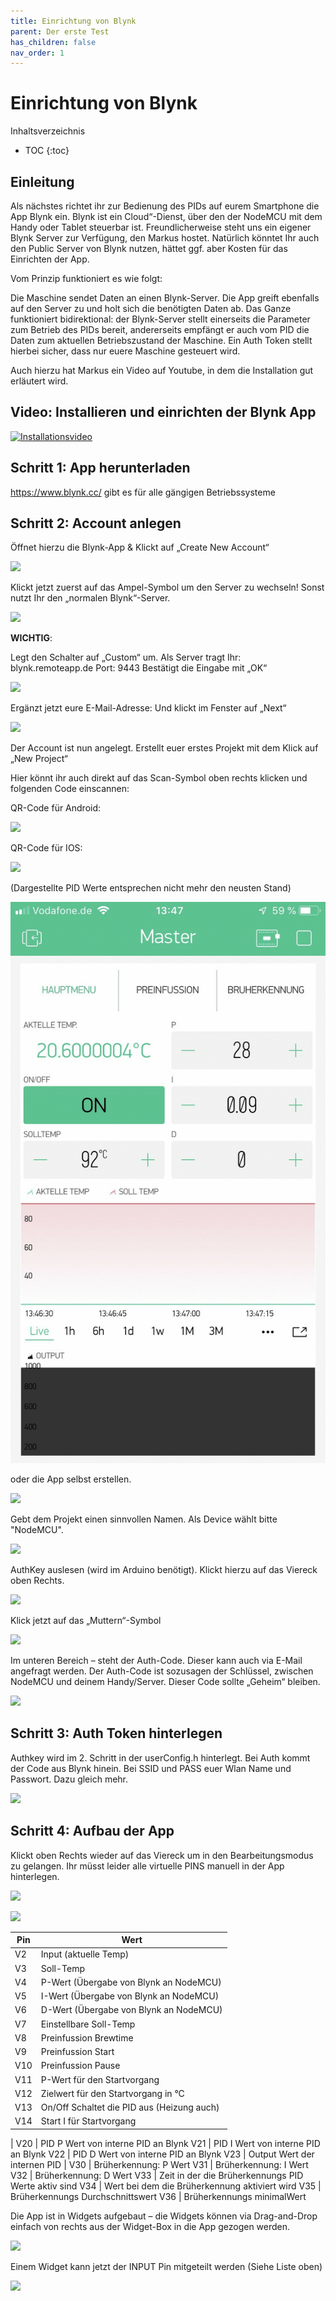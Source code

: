 ```yaml
---
title: Einrichtung von Blynk
parent: Der erste Test
has_children: false
nav_order: 1
---
```


# Einrichtung von Blynk

Inhaltsverzeichnis

* TOC
{:toc}

## Einleitung

Als nächstes richtet ihr zur Bedienung des PIDs auf eurem Smartphone die App Blynk ein. Blynk ist ein Cloud“-Dienst, über den der NodeMCU mit dem Handy oder Tablet steuerbar ist. Freundlicherweise steht uns ein eigener Blynk Server zur Verfügung, den Markus hostet. Natürlich könntet Ihr auch den Public Server von Blynk nutzen, hättet ggf. aber Kosten für das Einrichten der App.

Vom Prinzip funktioniert es wie folgt:

Die Maschine sendet Daten an einen Blynk-Server. Die App greift ebenfalls auf den Server zu und holt sich die benötigten Daten ab. Das Ganze funktioniert bidirektional: der Blynk-Server stellt einerseits die Parameter zum Betrieb des PIDs bereit, andererseits empfängt er auch vom PID die Daten zum aktuellen Betriebszustand der Maschine. Ein Auth Token stellt hierbei sicher, dass nur euere Maschine gesteuert wird.

Auch hierzu hat Markus ein Video auf Youtube, in dem die Installation gut erläutert wird.

## Video: Installieren und einrichten der Blynk App

[![Installationsvideo](https://img.youtube.com/vi/JHDRUN044gQ/hqdefault.jpg)](https://www.youtube.com/watch?v=JHDRUN044gQ)

## Schritt 1: App herunterladen

https://www.blynk.cc/ gibt es für alle gängigen Betriebssysteme

## Schritt 2: Account anlegen

Öffnet hierzu die Blynk-App & Klickt auf „Create New Account“

![](http://rancilio-pid.de/wp-content/uploads/2018/10/IMG_0115-576x1024.png)

Klickt jetzt zuerst auf das Ampel-Symbol um den Server zu wechseln!
Sonst nutzt Ihr den „normalen Blynk“-Server.

![](http://rancilio-pid.de/wp-content/uploads/2018/10/IMG_0116-576x1024.png)

**WICHTIG**:

Legt den Schalter auf „Custom“ um.
Als Server tragt Ihr: blynk.remoteapp.de
Port: 9443
Bestätigt die Eingabe mit „OK“

![](http://rancilio-pid.de/wp-content/uploads/2018/10/IMG_0117-576x1024.png)

Ergänzt jetzt eure E-Mail-Adresse:
Und klickt im Fenster auf „Next“

![](http://rancilio-pid.de/wp-content/uploads/2018/10/IMG_0119-576x1024.png)

Der Account ist nun angelegt.
Erstellt euer erstes Projekt mit dem Klick auf „New Project“

Hier könnt ihr auch direkt auf das Scan-Symbol oben rechts klicken und folgenden Code einscannen:

QR-Code für Android:

![](http://rancilio-pid.de/wp-content/uploads/2020/05/qr-android.png)

QR-Code für IOS:

![](http://rancilio-pid.de/wp-content/uploads/2020/05/qr-ios.jpg)

(Dargestellte PID Werte entsprechen nicht mehr den neusten Stand)

![](./img/pid-werte.gif)

oder die App selbst erstellen.

![](http://rancilio-pid.de/wp-content/uploads/2018/10/IMG_0120-576x1024.png)

Gebt dem Projekt einen sinnvollen Namen.
Als Device wählt bitte "NodeMCU".

![](http://rancilio-pid.de/wp-content/uploads/2018/10/IMG_0121-576x1024.png)

AuthKey auslesen (wird im Arduino benötigt).
Klickt hierzu auf das Viereck oben Rechts.

![](http://rancilio-pid.de/wp-content/uploads/2018/10/IMG_0124-576x1024.png)

Klick jetzt auf das „Muttern“-Symbol

![](http://rancilio-pid.de/wp-content/uploads/2018/10/IMG_0123-576x1024.png)

Im unteren Bereich – steht der Auth-Code.
Dieser kann auch via E-Mail angefragt werden.
Der Auth-Code ist sozusagen der Schlüssel, zwischen NodeMCU und deinem Handy/Server.
Dieser Code sollte „Geheim“ bleiben.

![](http://rancilio-pid.de/wp-content/uploads/2018/10/IMG_0122-576x1024.png)

## Schritt 3: Auth Token hinterlegen

Authkey wird im 2. Schritt in der userConfig.h hinterlegt. Bei Auth kommt der Code aus Blynk hinein. Bei SSID und PASS euer Wlan Name und Passwort. Dazu gleich mehr.

![](http://rancilio-pid.de/wp-content/uploads/2019/07/image-1.png)

## Schritt 4: Aufbau der App

Klickt oben Rechts wieder auf das Viereck um in den Bearbeitungsmodus zu gelangen. Ihr müsst leider alle virtuelle PINS manuell in der App hinterlegen.

![](http://rancilio-pid.de/wp-content/uploads/2019/09/IMG_8837.png)

![](http://rancilio-pid.de/wp-content/uploads/2019/09/IMG_8832-1.png)

Pin | Wert
-|-
V2 | Input (aktuelle Temp)
V3 | Soll-Temp
V4 | P-Wert (Übergabe von Blynk an NodeMCU)
V5 | I-Wert (Übergabe von Blynk an NodeMCU)
V6 | D-Wert (Übergabe von Blynk an NodeMCU)
V7 | Einstellbare Soll-Temp
V8 | Preinfussion Brewtime
V9 | Preinfussion Start
V10 | Preinfussion Pause
V11 | P-Wert für den Startvorgang
V12 | Zielwert für den Startvorgang in °C
V13 | On/Off Schaltet die PID aus (Heizung auch)
V14 | Start I für Startvorgang
|
V20 | PID P Wert von interne PID an Blynk
V21 | PID I Wert von interne PID an Blynk
V22 | PID D Wert von interne PID an Blynk
V23 | Output Wert der internen PID
|
V30 | Brüherkennung: P Wert
V31 | Brüherkennung: I Wert
V32 | Brüherkennung: D Wert
V33 | Zeit in der die Brüherkennungs PID Werte aktiv sind
V34 | Wert bei dem die Brüherkennung aktiviert wird
V35 | Brüherkennungs Durchschnittswert
V36 | Brüherkennungs minimalWert

Die App ist in Widgets aufgebaut – die Widgets können via Drag-and-Drop einfach von rechts aus der Widget-Box in die App gezogen werden.

![](http://rancilio-pid.de/wp-content/uploads/2018/10/IMG_0127-576x1024.png)

Einem Widget kann jetzt der INPUT Pin mitgeteilt werden (Siehe Liste oben)

![](http://rancilio-pid.de/wp-content/uploads/2018/10/IMG_0128-576x1024.png)
